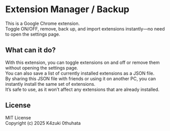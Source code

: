 # Extension Manager / Backup
This is a Google Chrome extension.  
Toggle ON/OFF, remove, back up, and import extensions instantly—no need to open the settings page.

## What can it do?

With this extension, you can toggle extensions on and off or remove them without opening the settings page.  
You can also save a list of currently installed extensions as a JSON file.  
By sharing this JSON file with friends or using it on another PC, you can instantly install the same set of extensions.  
It’s safe to use, as it won’t affect any extensions that are already installed.  

## License
MIT License  
Copyright (c) 2025 K4zuki 0thuhata
